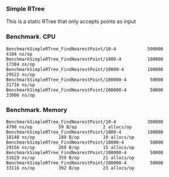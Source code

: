 ### Simple RTree

This is a static RTree that only accepts points as input


### Benchmark. CPU

    BenchmarkSimpleRTree_FindNearestPoint/10-4      	  500000	      4104 ns/op
    BenchmarkSimpleRTree_FindNearestPoint/1000-4    	  100000	     17384 ns/op
    BenchmarkSimpleRTree_FindNearestPoint/10000-4   	  100000	     29522 ns/op
    BenchmarkSimpleRTree_FindNearestPoint/100000-4  	   50000	     31716 ns/op
    BenchmarkSimpleRTree_FindNearestPoint/200000-4  	   50000	     33006 ns/op

### Benchmark. Memory

    BenchmarkSimpleRTree_FindNearestPoint/10-4      	  300000	      4798 ns/op	      59 B/op	       2 allocs/op
    BenchmarkSimpleRTree_FindNearestPoint/1000-4    	  100000	     18148 ns/op	     189 B/op	      10 allocs/op
    BenchmarkSimpleRTree_FindNearestPoint/10000-4   	   50000	     29156 ns/op	     269 B/op	      15 allocs/op
    BenchmarkSimpleRTree_FindNearestPoint/100000-4  	   50000	     31629 ns/op	     359 B/op	      21 allocs/op
    BenchmarkSimpleRTree_FindNearestPoint/200000-4  	   50000	     33116 ns/op	     392 B/op	      23 allocs/op


